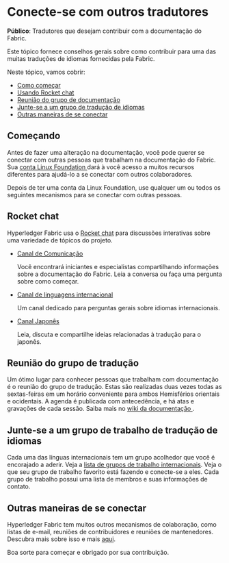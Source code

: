 # Conecte-se com outros tradutores

**Público**: Tradutores que desejam contribuir com a documentação do Fabric.

Este tópico fornece conselhos gerais sobre como contribuir para uma das muitas
traduções de idiomas fornecidas pela Fabric.

Neste tópico, vamos cobrir:

* [Como começar](#getting-started)
* [Usando Rocket chat](#rocket-chat)
* [Reunião do grupo de documentação](#documentation-workgroup-call)
* [Junte-se a um grupo de tradução de idiomas](#join-a-language-translation-workgroup)
* [Outras maneiras de se conectar](#other-ways-to-connect)

## Começando

Antes de fazer uma alteração na documentação, você pode querer se conectar com outras pessoas que trabalham na documentação do Fabric. Sua [conta Linux Foundation
](./contributing.html#getting-a-linux-foundation-account) dará à você
acesso a muitos recursos diferentes para ajudá-lo a se conectar com outros colaboradores.

Depois de ter uma conta da Linux Foundation, use qualquer um ou todos os seguintes
mecanismos para se conectar com outras pessoas.

## Rocket chat

  Hyperledger Fabric usa o [Rocket chat](https://chat.hyperledger.org/home) para
discussões interativas sobre uma variedade de tópicos do projeto.

* [Canal de Comunicação](https://chat.hyperledger.org/channel/fabric-documentation)

  Você encontrará iniciantes e especialistas compartilhando informações sobre a
   documentação do Fabric. Leia a conversa ou faça uma pergunta sobre como começar.


* [Canal de linguagens internacional](https://chat.hyperledger.org/channel/i18n)

  Um canal dedicado para perguntas gerais sobre idiomas internacionais.


* [Canal Japonês](https://chat.hyperledger.org/channel/fabric-docs-japanese)

  Leia, discuta e compartilhe ideias relacionadas à tradução para o japonês.

## Reunião do grupo de tradução

Um ótimo lugar para conhecer pessoas que trabalham com documentação é o reunião do grupo de tradução. Estas são realizadas duas vezes todas as sextas-feiras em um horário conveniente para ambos
Hemisférios orientais e ocidentais. A agenda é publicada com antecedência, e
há atas e gravações de cada sessão. Saiba mais no
[wiki da documentação
](https://wiki.hyperledger.org/display/fabric/Documentation+Working+Group).

## Junte-se a um grupo de trabalho de tradução de idiomas

Cada uma das línguas internacionais tem um grupo acolhedor que você é
encorajado a aderir. Veja a [lista de grupos de trabalho internacionais](https://wiki.hyperledger.org/display/fabric/International+groups).
Veja o que seu grupo de trabalho favorito está fazendo e conecte-se a eles.
Cada grupo de trabalho possui uma lista de membros e suas informações de contato.

## Outras maneiras de se conectar

Hyperledger Fabric tem muitos outros mecanismos de colaboração, como listas de e-mail, reuniões de contribuidores e reuniões de mantenedores. Descubra mais sobre isso e mais [aqui](./CONTRIBUTING.rst).

Boa sorte para começar e obrigado por sua contribuição.

<!--- Licensed under Creative Commons Attribution 4.0 International License
https://creativecommons.org/licenses/by/4.0/ -->